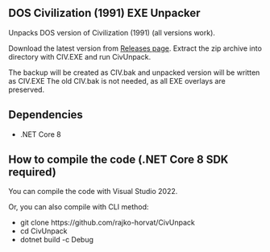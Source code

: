 ## DOS Civilization (1991) EXE Unpacker
<p>Unpacks DOS version of Civilization (1991) (all versions work).</p>
<p>Download the latest version from <a href="https://github.com/rajko-horvat/CivUnpack/releases" target="_blank">Releases page</a>. 
Extract the zip archive into directory with CIV.EXE and run CivUnpack.</p>
<p>The backup will be created as CIV.bak and unpacked version will be written as CIV.EXE
The old CIV.bak is not needed, as all EXE overlays are preserved.</p>

## Dependencies
<ul>
<li>.NET Core 8</li>
</ul>

## How to compile the code (.NET Core 8 SDK required)
<p>You can compile the code with Visual Studio 2022.</p>
Or, you can also compile with CLI method:
<ul>
<li>git clone https://github.com/rajko-horvat/CivUnpack</li>
<li>cd CivUnpack</li>
<li>dotnet build -c Debug</li>
</ul>